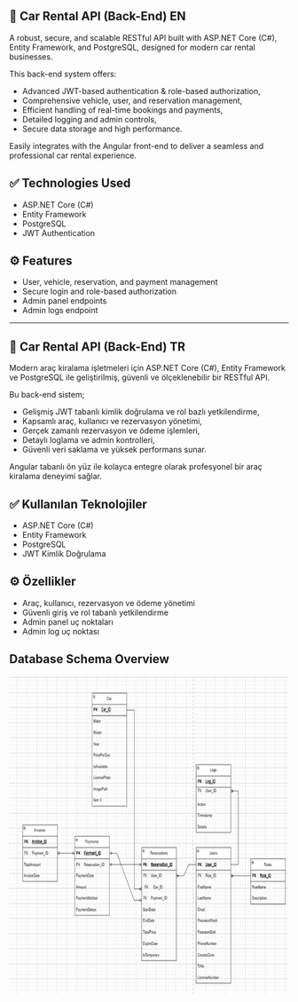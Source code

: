 ## 🚗 Car Rental API (Back-End) EN
A robust, secure, and scalable RESTful API built with ASP.NET Core (C#), Entity Framework, and PostgreSQL, designed for modern car rental businesses.

This back-end system offers:
- Advanced JWT-based authentication & role-based authorization,
- Comprehensive vehicle, user, and reservation management,
- Efficient handling of real-time bookings and payments,
- Detailed logging and admin controls,
- Secure data storage and high performance.

Easily integrates with the Angular front-end to deliver a seamless and professional car rental experience.


## ✅ Technologies Used
- ASP.NET Core (C#)
- Entity Framework
- PostgreSQL
- JWT Authentication

## ⚙️ Features
- User, vehicle, reservation, and payment management
- Secure login and role-based authorization
- Admin panel endpoints
- Admin logs endpoint

-----------------------------------------------

## 🚗 Car Rental API (Back-End) TR
Modern araç kiralama işletmeleri için ASP.NET Core (C#), Entity Framework ve PostgreSQL ile geliştirilmiş, güvenli ve ölçeklenebilir bir RESTful API.

Bu back-end sistem;
- Gelişmiş JWT tabanlı kimlik doğrulama ve rol bazlı yetkilendirme,
- Kapsamlı araç, kullanıcı ve rezervasyon yönetimi,
- Gerçek zamanlı rezervasyon ve ödeme işlemleri,
- Detaylı loglama ve admin kontrolleri,
- Güvenli veri saklama ve yüksek performans sunar.

Angular tabanlı ön yüz ile kolayca entegre olarak profesyonel bir araç kiralama deneyimi sağlar.

## ✅ Kullanılan Teknolojiler

- ASP.NET Core (C#)
- Entity Framework
- PostgreSQL
- JWT Kimlik Doğrulama

## ⚙️ Özellikler

- Araç, kullanıcı, rezervasyon ve ödeme yönetimi
- Güvenli giriş ve rol tabanlı yetkilendirme
- Admin panel uç noktaları
- Admin log uç noktası

## Database Schema Overview

![Database Schema](image.png)



